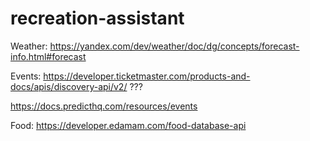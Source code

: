 # recreation-assistant

Weather: https://yandex.com/dev/weather/doc/dg/concepts/forecast-info.html#forecast

Events: https://developer.ticketmaster.com/products-and-docs/apis/discovery-api/v2/ ???

https://docs.predicthq.com/resources/events

Food: https://developer.edamam.com/food-database-api

